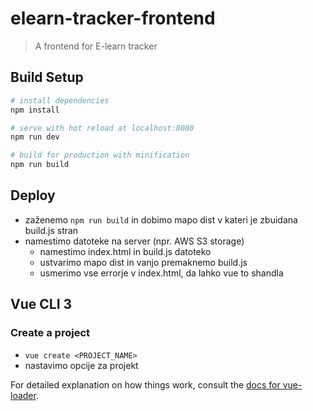 # elearn-tracker-frontend

> A frontend for E-learn tracker

## Build Setup

``` bash
# install dependencies
npm install

# serve with hot reload at localhost:8080
npm run dev

# build for production with minification
npm run build
```

## Deploy
- zaženemo `npm run build` in dobimo mapo dist v kateri je zbuidana build.js stran
- namestimo datoteke na server (npr. AWS S3 storage)
    - namestimo index.html in build.js datoteko
    - ustvarimo mapo dist in vanjo premaknemo build.js
    - usmerimo vse errorje v index.html, da lahko vue to shandla

## Vue CLI 3

### Create a project
- `vue create <PROJECT_NAME>`
- nastavimo opcije za projekt

 
For detailed explanation on how things work, consult the [docs for vue-loader](http://vuejs.github.io/vue-loader).
